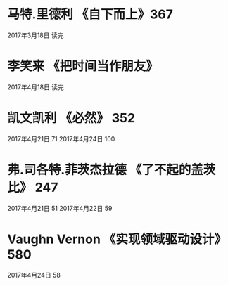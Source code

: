 # 马特.里德利  《自下而上》367
2017年3月18日  读完
# 李笑来 《把时间当作朋友》
2017年4月18日  读完
# 凯文凯利  《必然》  352
2017年4月21日  71
2017年4月24日  100
# 弗.司各特.菲茨杰拉德 《了不起的盖茨比》 247
2017年4月21日  51
2017年4月22日  59
# Vaughn Vernon 《实现领域驱动设计》  580
2017年4月24日  58
